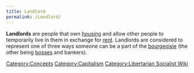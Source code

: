 ```yaml
---
title: Landlord
permalink: /Landlord/
---
```


**Landlords** are people that own [housing](housing "wikilink") and
allow other people to temporarily live in them in exchange for
[rent](rent "wikilink"). Landlords are considered to represent one of
three ways someone can be a part of the
[bourgeoisie](Ruling_Class#Bourgeoisie "wikilink") (the other being
[bosses](Boss "wikilink") and bankers).

[Category:Concepts](Category:Concepts "wikilink")
[Category:Capitalism](Category:Capitalism "wikilink")
[Category:Libertarian Socialist
Wiki](Category:Libertarian_Socialist_Wiki "wikilink")